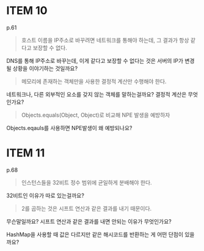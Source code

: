 # ITEM 10

p.61
> 호스트 이름을 IP주소로 바꾸려면 네트워크를 통해야 하는데, 그 결과가 항상 같다고 보장할 수 없다. 

DNS를 통해 IP주소로 바꾸는데, 이게 같다고 보장할 수 없다는 것은 서버의 IP가 변경될 상황을 이야기하는 것일까요?

> 메모리에 존재하는 객체만을 사용한 결정적 계산만 수행해야 한다. 

네트워크나, 다른 외부적인 요소를 갖지 않는 객체를 말하는걸까요? 결정적 계산은 무엇인가요?

> Objects.equals(Object, Object)로 비교해 NPE 발생을 예방하자

Objects.eqauls를 사용하면 NPE발생이 왜 예방되나요?

# ITEM 11

p.68
> 인스턴스들을 32비트 정수 범위에 균일하게 분배해야 한다. 

32비트인 이유가 따로 있는걸까요?

> 2를 곱하는 것은 시프트 연산과 같은 결과를 내기 때문이다. 

무슨말일까요? 시프트 연산과 같은 결과를 내면 안되는 이유가 무엇인가요?

HashMap을 사용할 때 값은 다르지만 같은 해시코드를 반환하는 게 어떤 단점이 있을까요?
